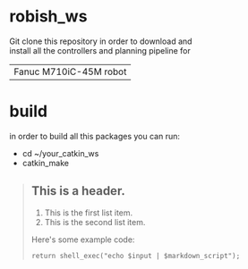 # robish_ws
Git clone this repository in order to download and <br /> install all the controllers and planning pipeline for 
<table>
    <tr>
        <td>Fanuc M710iC-45M robot</td>
    </tr>
</table>


# build 
in order to build all this packages you can run: <br />
* cd ~/your_catkin_ws <br />
* catkin_make <br />

> ## This is a header.
> 
> 1.   This is the first list item.
> 2.   This is the second list item.
> 
> Here's some example code:
> 
>     return shell_exec("echo $input | $markdown_script");

